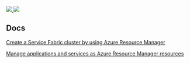 

<a href="https://portal.azure.com/#create/Microsoft.Template/uri/https%3A%2F%2Fraw.githubusercontent.com%2FYanlongLi%2FDotnetCoreSample%2Fmaster%2FDeployment%2Ftemplate.json" target="_blank">
    <img src="http://azuredeploy.net/deploybutton.png"/>
</a>
<a href="http://armviz.io/#/?load=https%3A%2F%2Fraw.githubusercontent.com%2FYanlongLi%2FDotnetCoreSample%2Fmaster%2FDeployment%2Ftemplate.json" target="_blank">
    <img src="http://armviz.io/visualizebutton.png"/>
</a>


## Docs

[Create a Service Fabric cluster by using Azure Resource Manager](https://docs.microsoft.com/en-us/azure/service-fabric/service-fabric-cluster-creation-via-arm)


[Manage applications and services as Azure Resource Manager resources](https://docs.microsoft.com/en-us/azure/service-fabric/service-fabric-application-arm-resource)
